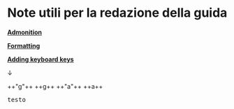 # Note utili per la redazione della guida


[**Admonition**](https://squidfunk.github.io/mkdocs-material/reference/admonitions/)


[**Formatting**](https://squidfunk.github.io/mkdocs-material/reference/formatting/)


[**Adding keyboard keys**](https://squidfunk.github.io/mkdocs-material/reference/formatting/?h=key#adding-keyboard-keys)

↓

++"g"++  ++g++  ++"a"++  ++a++ 

<kbd>testo</kbd>
